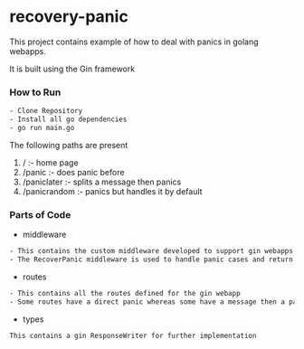 # recovery-panic

This project contains example of how to deal with panics in golang webapps.

It is built using the Gin framework

### How to Run 

```sh
- Clone Repository
- Install all go dependencies
- go run main.go
```

The following paths are present

1) / :- home page
2) /panic :- does panic before
3) /paniclater :- splits a message then panics
4) /panicrandom :- panics but handles it by default

### Parts of Code

* middleware
```sh
- This contains the custom middleware developed to support gin webapps
- The RecoverPanic middleware is used to handle panic cases and return helpful error messages in webapp
```

* routes
```sh
- This contains all the routes defined for the gin webapp
- Some routes have a direct panic whereas some have a message then a panic
```

* types
```sh
This contains a gin ResponseWriter for further implementation
```